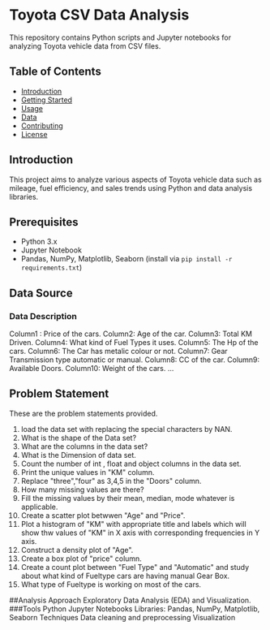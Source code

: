 # Toyota CSV Data Analysis

This repository contains Python scripts and Jupyter notebooks for analyzing Toyota vehicle data from CSV files.

## Table of Contents

- [Introduction](#introduction)
- [Getting Started](#getting-started)
- [Usage](#usage)
- [Data](#data)
- [Contributing](#contributing)
- [License](#license)

## Introduction

This project aims to analyze various aspects of Toyota vehicle data such as mileage, fuel efficiency, and sales trends using Python and data analysis libraries.

## Prerequisites

- Python 3.x
- Jupyter Notebook
- Pandas, NumPy, Matplotlib, Seaborn (install via `pip install -r requirements.txt`)

## Data Source

### Data Description
Column1 : Price of the cars.
Column2: Age of the car.
Column3: Total KM Driven.
Column4: What kind of Fuel Types it uses.
Column5: The Hp of the cars.
Column6: The Car has metalic colour or not.
Column7: Gear Transmission type automatic or manual.
Column8: CC of the car.
Column9: Available Doors.
Column10: Weight of the cars.
...
## Problem Statement
These are the problem statements provided.
1) load the data set with replacing the special characters by NAN.
2) What is the shape of the Data set?
3) What are the columns in the data set?
4) What is the Dimension of data set.
5) Count the number of int , float and object columns in the data set.
6) Print the unique values in "KM" column.
7) Replace "three","four" as 3,4,5 in the "Doors" column.
8) How many missing values are there?
9) Fill the missing values by their mean, median, mode whatever is applicable.
10) Create a scatter plot betwwen "Age" and "Price".
11) Plot a histogram of "KM" with appropriate title and labels which will show thw values of "KM" in X axis with corresponding frequencies in Y axis.
12) Construct a density plot of "Age".
13) Create a box plot of "price" column.
14) Create a count plot between "Fuel Type" and "Automatic" and study about what kind of Fueltype cars are having manual Gear Box.
15) What type of Fueltype is working on most of the cars. 

##Analysis Approach
Exploratory Data Analysis (EDA) and Visualization.
###Tools
Python
Jupyter Notebooks
Libraries: Pandas, NumPy, Matplotlib, Seaborn
Techniques
Data cleaning and preprocessing
Visualization
